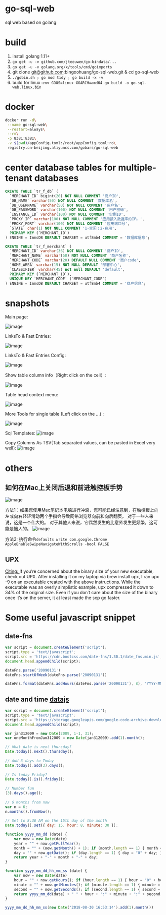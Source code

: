 # go-sql-web
sql web based on golang


# build
1. install golang 1.11+
1. `go get -u -v github.com/jteeuwen/go-bindata/...`
2. `go get -u -v golang.org/x/tools/cmd/goimports`
3. git clone git@github.com:bingoohuang/go-sql-web.git & cd go-sql-web
3. `./gobin.sh ; go mod tidy ; go build -x -v` 
5. build for linux :`env GOOS=linux GOARCH=amd64 go build -o go-sql-web.linux.bin`

# docker
```sh
docker run -d\
 --name go-sql-web\
 --restart=always\
 --rm\
 -p 8381:8381\
 -v $(pwd)/appConfig.toml:/root/appConfig.toml:ro\
 registry.cn-beijing.aliyuncs.com/gobars/go-sql-web
```


# center database tables for multiple-tenant databases

```sql
CREATE TABLE `tr_f_db` (
  `MERCHANT_ID` bigint(20) NOT NULL COMMENT '商户ID',
  `DB_NAME` varchar(50) NOT NULL COMMENT '数据库名',
  `DB_USERNAME` varchar(50) NOT NULL COMMENT '用户名',
  `DB_PASSWORD` varchar(100) NOT NULL COMMENT '用户密码',
  `INSTANCE_ID` varchar(100) NOT NULL COMMENT '实例ID',
  `PROXY_IP` varchar(100) NOT NULL COMMENT '应用接入数据库的IP。',
  `PROXY_PORT` varchar(100) NOT NULL COMMENT '应用端口号',
  `STATE` char(1) NOT NULL COMMENT '1-空闲；2-在用',
  PRIMARY KEY (`MERCHANT_ID`)
) ENGINE = InnoDB DEFAULT CHARSET = utf8mb4 COMMENT = '数据库信息';

CREATE TABLE `tr_f_merchant` (
  `MERCHANT_ID` varchar(36) NOT NULL COMMENT '商户ID',
  `MERCHANT_NAME` varchar(50) NOT NULL COMMENT '商户名称',
  `MERCHANT_CODE` varchar(20) DEFAULT NULL COMMENT '商户code',
  `HOME_AREA` varchar(15) NOT NULL DEFAULT '部署中心',
  `CLASSIFIER` varchar(45) not null DEFAULT 'default',
  PRIMARY KEY (`MERCHANT_ID`),
  UNIQUE KEY `MERCHANT_CODE` (`MERCHANT_CODE`)
) ENGINE = InnoDB DEFAULT CHARSET = utf8mb4 COMMENT = '商户信息';
```

# snapshots

Main page:

![image](https://user-images.githubusercontent.com/1940588/30257639-1aa0c41e-9679-11e7-8246-3abe87ba5510.png)

LinksTo & Fast Entries:

![image](https://user-images.githubusercontent.com/1940588/34432496-b5c56136-ecb2-11e7-8d96-a7ce803da0c0.png)

LinksTo & Fast Entries Config:

![image](https://user-images.githubusercontent.com/1940588/34432497-b9dd4d9c-ecb2-11e7-95a2-2fb8f8bdd229.png)

Show table column info（Right click on the cell）:

![image](https://user-images.githubusercontent.com/1940588/37504346-b0c7c0f0-2918-11e8-8eee-c8e67d12b249.png)


Table head context menu:

![image](https://user-images.githubusercontent.com/1940588/37504433-440c1fd2-2919-11e8-848e-0ba7e85b11bb.png)

More Tools for single table (Left click on the ...) :

![image](https://user-images.githubusercontent.com/1940588/37504406-120e6314-2919-11e8-8ba1-18c1a4c103b9.png)

Sql Templates:
![image](https://user-images.githubusercontent.com/1940588/41340166-5089419e-6f29-11e8-8b1b-599a5833b657.png)

Copy Columns As TSV(Tab separated values, can be pasted in Excel very well):
![image](https://user-images.githubusercontent.com/1940588/41292402-0d0b5622-6e85-11e8-97ba-d27accff362b.png)



# others
## 如何在Mac上关闭后退和前进触控板手势
![image](https://user-images.githubusercontent.com/1940588/32092964-25d5074a-bb2d-11e7-9f87-38e7cad7669f.png)

方法1：如果您使用Mac笔记本电脑进行冲浪，您可能已经注意到，在触控板上向左或向右轻轻滑动两个手指会导致网络浏览器向前和向后翻页。 对于一些人来说，这是一个伟大的。 对于其他人来说，它偶然发生的比意外发生更频繁，这可能是恼人的。
![image](https://user-images.githubusercontent.com/1940588/30794523-31e07604-a18e-11e7-9835-4bbf5c38cee5.png)

方法2: 执行命令`defaults write com.google.Chrome AppleEnableSwipeNavigateWithScrolls -bool FALSE`

## UPX
[Citing: ](https://grahamenos.com/rust-osx-linux-musl.html)If you’re concerned about the binary size of your new executable, check out UPX. After installing it on my laptop via brew install upx, I ran upx -9 on an executable created with the above instructions. While the executable was an overly simplistic example, upx compressed it down to 34% of the original size. Even if you don’t care about the size of the binary once it’s on the server, it at least made the scp go faster.


# Some useful javascript snippet
## date-fns

```javascript
var script = document.createElement('script');
script.type = 'text/javascript';
script.src = 'https://cdn.bootcss.com/date-fns/1.30.1/date_fns.min.js';
document.head.appendChild(script);

dateFns.parse('20090131')
dateFns.startOfWeek(dateFns.parse('20090131'))

dateFns.format(dateFns.addHours(dateFns.parse('20090131'), 8), 'YYYY-MM-DD HH:mm:ss')

```

## date and time [datajs](http://www.datejs.com/)
```javascript
var script = document.createElement('script');
script.type = 'text/javascript';
script.src = 'https://storage.googleapis.com/google-code-archive-downloads/v2/code.google.com/datejs/date.js';
document.head.appendChild(script);

var jan312009 = new Date(2009, 1-1, 31);
var oneMonthFromJan312009 = new Date(jan312009).add(1).month();

// What date is next thursday?
Date.today().next().thursday();
 
// Add 3 days to Today
Date.today().add(3).days();
 
// Is today Friday?
Date.today().is().friday();
 
// Number fun
(3).days().ago();
 
// 6 months from now
var n = 6;
n.months().fromNow();
 
// Set to 8:30 AM on the 15th day of the month
Date.today().set({ day: 15, hour: 8, minute: 30 });

function yyyy_mm_dd (date) {
    var now = new Date(date)
    year = "" + now.getFullYear();
    month = "" + (now.getMonth() + 1); if (month.length == 1) { month = "0" + month; }
    day = "" + now.getDate(); if (day.length == 1) { day = "0" + day; }
    return year + "-" + month + "-" + day;
}

function yyyy_mm_dd_hh_mm_ss (date) {
    var now = new Date(date)
    hour = "" + now.getHours(); if (hour.length == 1) { hour = "0" + hour; }
    minute = "" + now.getMinutes(); if (minute.length == 1) { minute = "0" + minute; }
    second = "" + now.getSeconds(); if (second.length == 1) { second = "0" + second; }
    return yyyy_mm_dd(date) + " " + hour + ":" + minute + ":" + second;
}

yyyy_mm_dd_hh_mm_ss(new Date('2018-08-30 16:53:14').add(1).month())
```

